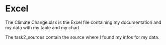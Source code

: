 # Excel

The Climate Change.xlsx is the Excel file containing my documentation and my data with my table and my chart 

The task2_sources contain the source where I found my infos for my data.